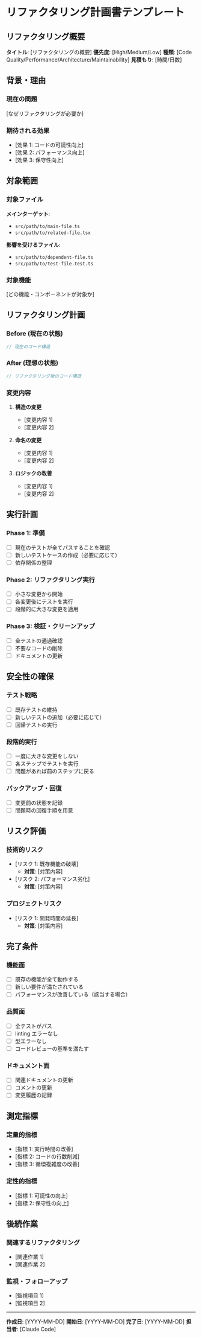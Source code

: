 # リファクタリング計画書テンプレート

## リファクタリング概要

**タイトル**: [リファクタリングの概要]
**優先度**: [High/Medium/Low]
**種類**: [Code Quality/Performance/Architecture/Maintainability]
**見積もり**: [時間/日数]

## 背景・理由

### 現在の問題

[なぜリファクタリングが必要か]

### 期待される効果

- [効果 1: コードの可読性向上]
- [効果 2: パフォーマンス向上]
- [効果 3: 保守性向上]

## 対象範囲

### 対象ファイル

**メインターゲット**:

- `src/path/to/main-file.ts`
- `src/path/to/related-file.tsx`

**影響を受けるファイル**:

- `src/path/to/dependent-file.ts`
- `src/path/to/test-file.test.ts`

### 対象機能

[どの機能・コンポーネントが対象か]

## リファクタリング計画

### Before (現在の状態)

```typescript
// 現在のコード構造
```

### After (理想の状態)

```typescript
// リファクタリング後のコード構造
```

### 変更内容

1. **構造の変更**

   - [変更内容 1]
   - [変更内容 2]

2. **命名の変更**

   - [変更内容 1]
   - [変更内容 2]

3. **ロジックの改善**
   - [変更内容 1]
   - [変更内容 2]

## 実行計画

### Phase 1: 準備

- [ ] 現在のテストが全てパスすることを確認
- [ ] 新しいテストケースの作成（必要に応じて）
- [ ] 依存関係の整理

### Phase 2: リファクタリング実行

- [ ] 小さな変更から開始
- [ ] 各変更後にテストを実行
- [ ] 段階的に大きな変更を適用

### Phase 3: 検証・クリーンアップ

- [ ] 全テストの通過確認
- [ ] 不要なコードの削除
- [ ] ドキュメントの更新

## 安全性の確保

### テスト戦略

- [ ] 既存テストの維持
- [ ] 新しいテストの追加（必要に応じて）
- [ ] 回帰テストの実行

### 段階的実行

- [ ] 一度に大きな変更をしない
- [ ] 各ステップでテストを実行
- [ ] 問題があれば前のステップに戻る

### バックアップ・回復

- [ ] 変更前の状態を記録
- [ ] 問題時の回復手順を用意

## リスク評価

### 技術的リスク

- [リスク 1: 既存機能の破壊]
  - **対策**: [対策内容]
- [リスク 2: パフォーマンス劣化]
  - **対策**: [対策内容]

### プロジェクトリスク

- [リスク 1: 開発時間の延長]
  - **対策**: [対策内容]

## 完了条件

### 機能面

- [ ] 既存の機能が全て動作する
- [ ] 新しい要件が満たされている
- [ ] パフォーマンスが改善している（該当する場合）

### 品質面

- [ ] 全テストがパス
- [ ] linting エラーなし
- [ ] 型エラーなし
- [ ] コードレビューの基準を満たす

### ドキュメント面

- [ ] 関連ドキュメントの更新
- [ ] コメントの更新
- [ ] 変更履歴の記録

## 測定指標

### 定量的指標

- [指標 1: 実行時間の改善]
- [指標 2: コードの行数削減]
- [指標 3: 循環複雑度の改善]

### 定性的指標

- [指標 1: 可読性の向上]
- [指標 2: 保守性の向上]

## 後続作業

### 関連するリファクタリング

- [関連作業 1]
- [関連作業 2]

### 監視・フォローアップ

- [監視項目 1]
- [監視項目 2]

---

**作成日**: [YYYY-MM-DD]
**開始日**: [YYYY-MM-DD]
**完了日**: [YYYY-MM-DD]
**担当者**: [Claude Code]

